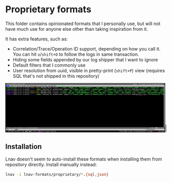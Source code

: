 # Proprietary formats

This folder contains opinionated formats that I personally use, but will not have much use for anyone else other than taking inspiration from it. 

It has extra features, such as: 
- Correlation/Trace/Operation ID support, depending on how you call it. You can hit `o`/`shift+O` to follow the logs in same transaction.
- Hiding some fields appended by our log shipper that I want to ignore
- Default filters that I commonly use
- User resolution from uuid, visible in pretty-print (`shift+P`) view (requires SQL that's not shipped in this repository)

![preview](monologproprietary.png)

## Installation
Lnav doesn't seem to auto-install these formats when installing them from repository directly. Install manually instead:
```bash
lnav -i lnav-formats/proprietary/*.{sql,json}
```